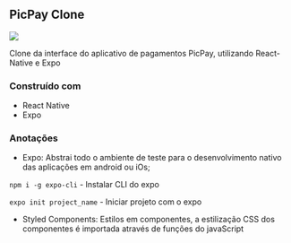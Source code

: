 ## PicPay Clone

<img src='https://i.imgur.com/uuGl9Qj.jpg'/>

Clone da interface do aplicativo de pagamentos PicPay, utilizando React-Native e Expo

### Construído com 

- React Native
- Expo

### Anotações

- Expo: Abstrai todo o ambiente de teste para o desenvolvimento nativo das aplicações em android ou iOs;

`npm i -g expo-cli` - Instalar CLI do expo

`expo init project_name` - Iniciar projeto com o expo

- Styled Components: Estilos em componentes, a estilização CSS dos componentes é importada através de funções do javaScript
